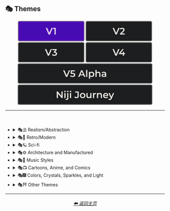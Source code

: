 <h2>🎭 Themes</h2>

<div align="center">

[<img src="/Images/Repo_Parts/Buttons/Version_Buttons/button_version_V1_active.webp?raw=true" alt="MidJourney V1" height="64" />](/Pages/MJ_V1/Style_Pages/Sphere/Themes.md)
[<img src="/Images/Repo_Parts/Buttons/Version_Buttons/button_version_V2_inactive.webp?raw=true" alt="MidJourney V2" height="64" />](/Pages/MJ_V2/Style_Pages/Sphere/Themes.md)
[<img src="/Images/Repo_Parts/Buttons/Version_Buttons/button_version_V3_inactive.webp?raw=true" alt="MidJourney V3" height="64" />](/Pages/MJ_V3/Style_Pages/Sphere/Themes.md)
[<img src="/Images/Repo_Parts/Buttons/Version_Buttons/button_version_V4_inactive.webp?raw=true" alt="MidJourney V4" height="64" />](/Pages/MJ_V4/Style_Pages/Just_The_Style/Themes.md)
<br>
[<img src="/Images/Repo_Parts/Buttons/Version_Buttons/button_version_V5_Alpha_inactive_half.webp?raw=true" alt="MidJourney V5" height="64" />](/Pages/MJ_V5/Style_Pages/Just_The_Style/Themes.md)
[<img src="/Images/Repo_Parts/Buttons/Version_Buttons/button_version_niji_inactive_half.webp?raw=true" alt="Niji Journey" height="64" />](/Pages/Niji_Journey/Style_Pages/Themes.md)

</div>

<hr>
<br>


- <details><summary>🎭⛱ Realism/Abstraction</summary><p><div align="center">

    | Realistic | Hyperrealistic | Photorealistic |
    | :-: | :-: | :-: |
    | <img src="/Images/MJ_V1/Midjourney_Styles_(sphere)/sphere_Realistic.webp?raw=true" width="256" /> | <img src="/Images/MJ_V1/Midjourney_Styles_(sphere)/sphere_Hyperrealistic.webp?raw=true" width="256" /> | <img src="/Images/MJ_V1/Midjourney_Styles_(sphere)/sphere_Photorealistic.webp?raw=true" width="256" /> |
    
    <br>

    | Surreal | Surrealism |
    | :-: | :-: |
    | <img src="/Images/MJ_V1/Midjourney_Styles_(sphere)/sphere_Surreal.webp?raw=true" width="256" /> | <img src="/Images/MJ_V1/Midjourney_Styles_(sphere)/sphere_Surrealism.webp?raw=true" width="256" /> |
    
    <br>

    | Science Fiction |
    | :-: |
    | <img src="/Images/MJ_V1/Midjourney_Styles_(sphere)/sphere_Science_Fiction.webp?raw=true" width="256" /> |

    <br>

    | Imagined | Imaginative | Imagination |
    | :-: | :-: | :-: |
    | <img src="/Images/MJ_V1/Midjourney_Styles_(sphere)/sphere_Imagined.webp?raw=true" width="256" /> | <img src="/Images/MJ_V1/Midjourney_Styles_(sphere)/sphere_Imaginative.webp?raw=true" width="256" /> | <img src="/Images/MJ_V1/Midjourney_Styles_(sphere)/sphere_Imagination.webp?raw=true" width="256" /> |
    
    <br>

    | Dreamlike | Dreamy |
    | :-: | :-: |
    | <img src="/Images/MJ_V1/Midjourney_Styles_(sphere)/sphere_Dreamlike.webp?raw=true" width="256" /> | <img src="/Images/MJ_V1/Midjourney_Styles_(sphere)/sphere_Dreamy.webp?raw=true" width="256" /> |
    
    <br>
    
    | Otherworldly |
    | :-: |
    | <img src="/Images/MJ_V1/Midjourney_Styles_(sphere)/sphere_Otherworldly.webp?raw=true" width="256" /> |
    
    <br>

    | Ethereal |
    | :-: |
    | <img src="/Images/MJ_V1/Midjourney_Styles_(sphere)/sphere_Ethereal.webp?raw=true" width="256" /> |

    <br>
    
    | Abstract |
    | :-: |
    | <img src="/Images/MJ_V1/Midjourney_Styles_(sphere)/sphere_Abstract.webp?raw=true" width="256" /> |
    
    <br>
    
    | Illusion |
    | :-: |
    | <img src="/Images/MJ_V1/Midjourney_Styles_(sphere)/sphere_Illusion.webp?raw=true" width="256" /> |

  </div></p></details>



- <details><summary>🎭💾 Retro/Modern</summary><p><div align="center">

    | Retro |
    | :-: |
    | <img src="/Images/MJ_V1/Midjourney_Styles_(sphere)/sphere_Retro.webp?raw=true" width="256" /> |
    
    <br>
    
    | Vintage |
    | :-: |
    | <img src="/Images/MJ_V1/Midjourney_Styles_(sphere)/sphere_Vintage.webp?raw=true" width="256" /> |

    <br>

    | Cyberpunk | Postcyberpunk |
    | :-: | :-: |
    | <img src="/Images/MJ_V1/Midjourney_Styles_(sphere)/sphere_Cyberpunk.webp?raw=true" width="256" /> | <img src="/Images/MJ_V1/Midjourney_Styles_(sphere)/sphere_Postcyberpunk.webp?raw=true" width="256" /> |

    <br>

    | Atompunk |
    | :-: |
    | <img src="/Images/MJ_V1/Midjourney_Styles_(sphere)/sphere_Atompunk.webp?raw=true" width="256" /> |
    
    <br>

    | Modern |
    | :-: |
    | <img src="/Images/MJ_V1/Midjourney_Styles_(sphere)/sphere_Modern.webp?raw=true" width="256" /> |

    <br>
    
    | Futuristic |
    | :-: |
    | <img src="/Images/MJ_V1/Midjourney_Styles_(sphere)/sphere_Futuristic.webp?raw=true" width="256" /> |

  </div></p></details>



- <details><summary>🎭🪐 Sci-fi</summary><p><div align="center">

    | Sci-fi |
    | :-: |
    | <img src="/Images/MJ_V1/Midjourney_Styles_(sphere)/sphere_Sci-fi.webp?raw=true" width="256" /> |
    
    <br>
    
    | Magic |
    | :-: |
    | <img src="/Images/MJ_V1/Midjourney_Styles_(sphere)/sphere_Magic.webp?raw=true" width="256" /> |

  </div></p></details>


- <details><summary>🎭⚙ Architecture and Manufactured</summary><p><div align="center">

    | Industrial Design |
    | :-: |
    | <img src="/Images/MJ_V1/Midjourney_Styles_(sphere)/sphere_Industrial_Design.webp?raw=true" width="256" /> |
    
    <br>
    
    | Bronzepunk | Clockpunk |
    | :-: | :-: |
    | <img src="/Images/MJ_V1/Midjourney_Styles_(sphere)/sphere_Bronzepunk.webp?raw=true" width="256" /> | <img src="/Images/MJ_V1/Midjourney_Styles_(sphere)/sphere_Clockpunk.webp?raw=true" width="256" /> |
    
    <br>
    
    | Steampunk | Dieselpunk |
    | :-: | :-: |
    | <img src="/Images/MJ_V1/Midjourney_Styles_(sphere)/sphere_Steampunk.webp?raw=true" width="256" /> | <img src="/Images/MJ_V1/Midjourney_Styles_(sphere)/sphere_Dieselpunk.webp?raw=true" width="256" /> |

    <br>

    | Formicapunk |
    | :-: |
    | <img src="/Images/MJ_V1/Midjourney_Styles_(sphere)/sphere_Formicapunk.webp?raw=true" width="256" /> |
    
    <br>

    | Legopunk |
    | :-: |
    | <img src="/Images/MJ_V1/Midjourney_Styles_(sphere)/sphere_Legopunk.webp?raw=true" width="256" /> |

  </div></p></details>


- <details><summary>🎭🎵 Music Styles</summary><p><div align="center">

    | Funky | Groovy | Disco |
    | :-: | :-: | :-: |
    | <img src="/Images/MJ_V1/Midjourney_Styles_(sphere)/sphere_Funky.webp?raw=true" width="256" /> | <img src="/Images/MJ_V1/Midjourney_Styles_(sphere)/sphere_Groovy.webp?raw=true" width="256" /> | <img src="/Images/MJ_V1/Midjourney_Styles_(sphere)/sphere_Disco.webp?raw=true" width="256" /> |
    
    <br>

    | Punk | Post-Punk |
    | :-: | :-: |
    | <img src="/Images/MJ_V1/Midjourney_Styles_(sphere)/sphere_Punk.webp?raw=true" width="256" /> | <img src="/Images/MJ_V1/Midjourney_Styles_(sphere)/sphere_Post-Punk.webp?raw=true" width="256" /> |

    <br>

    | Vaporwave | Synthwave | Chillwave |
    | :-: | :-: | :-: |
    | <img src="/Images/MJ_V1/Midjourney_Styles_(sphere)/sphere_Vaporwave.webp?raw=true" width="256" /> | <img src="/Images/MJ_V1/Midjourney_Styles_(sphere)/sphere_Synthwave.webp?raw=true" width="256" /> | <img src="/Images/MJ_V1/Midjourney_Styles_(sphere)/sphere_Chillwave.webp?raw=true" width="256" /> |
    
    <br>
    
    | Shpongle | In The Style of Shpongle |
    | :-: | :-: |
    | <img src="/Images/MJ_V1/Midjourney_Styles_(sphere)/sphere_Shpongle.webp?raw=true" width="256" /> | <img src="/Images/MJ_V1/Midjourney_Styles_(sphere)/sphere_In_The_Style_of_Shpongle.webp?raw=true" width="256" /> |

  </div></p></details>


- <details><summary>🎭📺 Cartoons, Anime, and Comics</summary><p><div align="center">

    | Cartoon | Marvel Comics |
    | :-: | :-: |
    | <img src="/Images/MJ_V1/Midjourney_Styles_(sphere)/sphere_Cartoon.webp?raw=true" width="256" /> | <img src="/Images/MJ_V1/Midjourney_Styles_(sphere)/sphere_Marvel_Comics.webp?raw=true" width="256" /> |

    <br>
    
    | Anime |
    | :-: |
    | <img src="/Images/MJ_V1/Midjourney_Styles_(sphere)/sphere_Anime.webp?raw=true" width="256" /> |

  </div></p></details>


- <details><summary>🎭🎆 Colors, Crystals, Sparkles, and Light</summary><p><div align="center">

    | Pastelpunk |
    | :-: |
    | <img src="/Images/MJ_V1/Midjourney_Styles_(sphere)/sphere_Pastelpunk.webp?raw=true" width="256" /> |
    
    <br>

    | Neonpunk |
    | :-: |
    | <img src="/Images/MJ_V1/Midjourney_Styles_(sphere)/sphere_Neonpunk.webp?raw=true" width="256" /> |

    <br>

    | Pastelwave |
    | :-: |
    | <img src="/Images/MJ_V1/Midjourney_Styles_(sphere)/sphere_Pastelwave.webp?raw=true" width="256" /> |
    
    <br>
    
    | Fractalpunk |
    | :-: |
    | <img src="/Images/MJ_V1/Midjourney_Styles_(sphere)/sphere_Fractalpunk.webp?raw=true" width="256" /> |

  </div></p></details>


- <details><summary>🎭⛩ Other Themes</summary><p><div align="center">
    
    | Clowncore |
    | :-: |
    | <img src="/Images/MJ_V1/Midjourney_Styles_(sphere)/sphere_Clowncore.webp?raw=true" width="256" /> |

    <br>
    
    | Kawaii |
    | :-: |
    | <img src="/Images/MJ_V1/Midjourney_Styles_(sphere)/sphere_Kawaii.webp?raw=true" width="256" /> |

  </div></p></details>

<hr>
<div align="center">
    <h6><a href="/README.md">⬅ 返回主页</a></h6>
</div>
